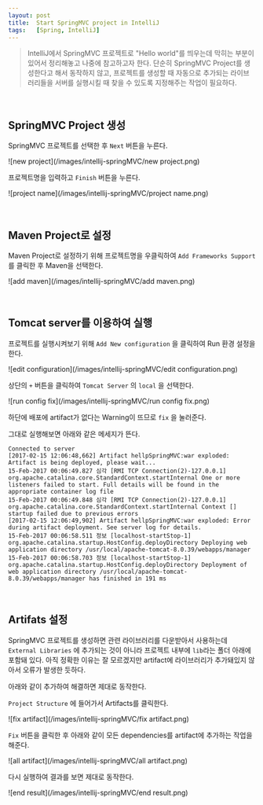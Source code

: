 ```yaml
---
layout: post
title:  Start SpringMVC project in IntelliJ
tags:   [Spring, IntelliJ]
---
```


> IntelliJ에서 SpringMVC 프로젝트로 "Hello world"를 띄우는데 막히는 부분이 있어서
 정리해놓고 나중에 참고하고자 한다. 단순히 SpringMVC Project를 생성한다고 해서 동작하지 않고,
  프로젝트를 생성할 때 자동으로 추가되는 라이브러리들을 서버를 실행시킬 때 찾을 수 있도록 지정해주는 작업이 필요하다.   

<br/>  

## SpringMVC Project 생성  

SpringMVC 프로젝트를 선택한 후 `Next` 버튼을 누른다.  

![new project](/images/intellij-springMVC/new project.png)  

프로젝트명을 입력하고 `Finish` 버튼을 누른다.  

![project name](/images/intellij-springMVC/project name.png)  

<br/>  

## Maven Project로 설정  

Maven Project로 설정하기 위해 프로젝트명을 우클릭하여 `Add Frameworks Support` 를 클릭한 후 Maven을 선택한다.  

![add maven](/images/intellij-springMVC/add maven.png)  

<br/>  

## Tomcat server를 이용하여 실행  

프로젝트를 실행시켜보기 위해 `Add New configuration` 을 클릭하여 Run 환경 설정을 한다.  

![edit configuration](/images/intellij-springMVC/edit configuration.png)  

상단의 `+` 버튼을 클릭하여 `Tomcat Server` 의 `local` 을 선택한다.   

![run config fix](/images/intellij-springMVC/run config fix.png)   

하단에 배포에 artifact가 없다는 Warning이 뜨므로 `fix` 을 눌러준다.  

그대로 실행해보면 아래와 같은 메세지가 뜬다.  

```
Connected to server
[2017-02-15 12:06:48,662] Artifact hellpSpringMVC:war exploded: Artifact is being deployed, please wait...
15-Feb-2017 00:06:49.827 심각 [RMI TCP Connection(2)-127.0.0.1] org.apache.catalina.core.StandardContext.startInternal One or more listeners failed to start. Full details will be found in the appropriate container log file
15-Feb-2017 00:06:49.848 심각 [RMI TCP Connection(2)-127.0.0.1] org.apache.catalina.core.StandardContext.startInternal Context [] startup failed due to previous errors
[2017-02-15 12:06:49,902] Artifact hellpSpringMVC:war exploded: Error during artifact deployment. See server log for details.
15-Feb-2017 00:06:58.511 정보 [localhost-startStop-1] org.apache.catalina.startup.HostConfig.deployDirectory Deploying web application directory /usr/local/apache-tomcat-8.0.39/webapps/manager
15-Feb-2017 00:06:58.703 정보 [localhost-startStop-1] org.apache.catalina.startup.HostConfig.deployDirectory Deployment of web application directory /usr/local/apache-tomcat-8.0.39/webapps/manager has finished in 191 ms
```  

<br/>  

## Artifats 설정  

SpringMVC 프로젝트를 생성하면 관련 라이브러리를 다운받아서 사용하는데 `External Libraries` 에 추가되는 것이 아니라 프로젝트 내부에 `lib`라는 폴더 아래에 포함돼 있다. 아직 정확한 이유는 잘 모르겠지만 artifact에 라이브러리가 추가돼있지 않아서 오류가 발생한 듯하다.  

아래와 같이 추가하여 해결하면 제대로 동작한다.  

`Project Structure` 에 들어가서 Artifacts를 클릭한다.  

![fix artifact](/images/intellij-springMVC/fix artifact.png)  

`Fix` 버튼을 클릭한 후 아래와 같이 모든 dependencies를 artifact에 추가하는 작업을 해준다.  

![all artifact](/images/intellij-springMVC/all artifact.png)  

다시 실행하여 결과를 보면 제대로 동작한다.  

![end result](/images/intellij-springMVC/end result.png)  
